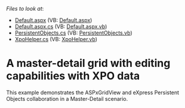 <!-- default file list -->
*Files to look at*:

* [Default.aspx](./CS/MasterDetailWithXPO/Default.aspx) (VB: [Default.aspx](./VB/MasterDetailWithXPO/Default.aspx))
* [Default.aspx.cs](./CS/MasterDetailWithXPO/Default.aspx.cs) (VB: [Default.aspx.vb](./VB/MasterDetailWithXPO/Default.aspx.vb))
* [PersistentObjects.cs](./CS/MasterDetailWithXPO/PersistentObjects.cs) (VB: [PersistentObjects.vb](./VB/MasterDetailWithXPO/PersistentObjects.vb))
* [XpoHelper.cs](./CS/MasterDetailWithXPO/XpoHelper.cs) (VB: [XpoHelper.vb](./VB/MasterDetailWithXPO/XpoHelper.vb))
<!-- default file list end -->
# A master-detail grid with editing capabilities with XPO data


<p>This example demonstrates the ASPxGridView and eXpress Persistent Objects collaboration in a Master-Detail scenario.</p>

<br/>


